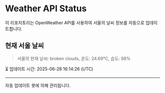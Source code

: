 
# Weather API Status

이 리포지토리는 OpenWeather API를 사용하여 서울의 날씨 정보를 자동으로 업데이트합니다.

## 현재 서울 날씨
> 서울의 현재 날씨: broken clouds, 온도: 24.69°C, 습도: 98%

⏳ 업데이트 시간: 2025-06-28 16:14:26 (UTC)

---
자동 업데이트 봇에 의해 관리됩니다.
